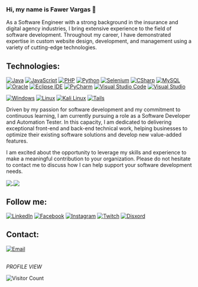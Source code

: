 ### Hi, my name is Fawer Vargas 👋

As a Software Engineer with a strong background in the insurance and digital agency industries, I bring extensive experience to the field of software development. Throughout my career, I have demonstrated expertise in custom website design, development, and management using a variety of cutting-edge technologies.

## Technologies:
[![Java](https://img.shields.io/badge/Java-007396?style=for-the-badge&logo=java&logoColor=white&labelColor=101010)]()
[![JavaScript](https://img.shields.io/badge/JavaScript-F7DF1E?style=for-the-badge&logo=javascript&logoColor=white&labelColor=101010)]()
[![PHP](https://img.shields.io/badge/php-777BB4?style=for-the-badge&logo=php&logoColor=white&labelColor=101010)]()
[![Python](https://img.shields.io/badge/Python-yellow?style=for-the-badge&logo=python&logoColor=white&labelColor=101010)]()
[![Selenium](https://img.shields.io/badge/selenium-43B02A?style=for-the-badge&logo=selenium&logoColor=white&labelColor=101010)]()
[![CSharp](https://img.shields.io/badge/c_sharp-green?style=for-the-badge&logo=csharp&logoColor=white&labelColor=101010)]()
[![MySQL](https://img.shields.io/badge/MySQL-4479A1?style=for-the-badge&logo=mysql&logoColor=white&labelColor=101010)]()
[![Oracle](https://img.shields.io/badge/oracle-EB1510?style=for-the-badge&logo=oracle&logoColor=white&labelColor=101010)]()
[![Eclipse IDE](https://img.shields.io/badge/eclipse_ide-2C2255?style=for-the-badge&logo=eclipseide&logoColor=white&labelColor=101010)]()
[![PyCharm](https://img.shields.io/badge/pycharm-000000?style=for-the-badge&logo=pycharm&logoColor=white&labelColor=101010)]()
[![Visual Studio Code](https://img.shields.io/badge/vs_code-007ACC?style=for-the-badge&logo=visualstudiocode&logoColor=white&labelColor=101010)]()
[![Visual Studio](https://img.shields.io/badge/visual_studio-5C2D91?style=for-the-badge&logo=visualstudio&logoColor=white&labelColor=101010)]()

[![Windows](https://img.shields.io/badge/windows-0078D6?style=for-the-badge&logo=windows&logoColor=white&labelColor=101010)]()
[![Linux](https://img.shields.io/badge/linux-FCC624?style=for-the-badge&logo=linux&logoColor=white&labelColor=101010)]()
[![Kali Linux](https://img.shields.io/badge/kali_linux-557C94?style=for-the-badge&logo=kalilinux&logoColor=white&labelColor=101010)]()
[![Tails](https://img.shields.io/badge/tails-56347C?style=for-the-badge&logo=tails&logoColor=white&labelColor=101010)]()


Driven by my passion for software development and my commitment to continuous learning, I am currently pursuing a role as a Software Developer and Automation Tester. In this capacity, I am dedicated to delivering exceptional front-end and back-end technical work, helping businesses to optimize their existing software solutions and develop new value-added features.

I am excited about the opportunity to leverage my skills and experience to make a meaningful contribution to your organization. Please do not hesitate to contact me to discuss how I can help support your software development needs.

<a href="https://github.com/anuraghazra/github-readme-stats">
  <img align="center" src="https://github-readme-stats.vercel.app/api?username=fawer5dev" />
</a>
<a href="https://github.com/fawer5dev/convoychat">
  <img align="center" src="https://github-readme-stats.vercel.app/api/top-langs/?username=fawer5dev" />
</a>

## Follow me:
[![LinkedIn](https://img.shields.io/badge/LinkedIn-Fawer_Vargas-0077B5?style=for-the-badge&logo=linkedin&logoColor=white&labelColor=101010)](https://www.linkedin.com/in/fawer5/)
[![Facebook](https://img.shields.io/badge/Facebook-@fawer5-1877F2?style=for-the-badge&logo=facebook&logoColor=white&labelColor=101010)](https://facebook.com/fawer5)
[![Instagram](https://img.shields.io/badge/Instagram-@fawer5-E4405F?style=for-the-badge&logo=instagram&logoColor=white&labelColor=101010)](https://instagram.com/fawer5)
[![Twitch](https://img.shields.io/badge/Twitch-@fawer5-1DA1F2?style=for-the-badge&logo=twitch&logoColor=white&labelColor=101010)](https://twitch.com/fawer5)
[![Disxord](https://img.shields.io/badge/Discord-@fawer5-5865F2?style=for-the-badge&logo=discord&logoColor=white&labelColor=101010)](https://discord.com/users/836960362770989137)

## Contact:
[![Email](https://img.shields.io/badge/fawer5@hotmail.com-D14836?style=for-the-badge&logo=microsoftoutlook&logoColor=white&labelColor=101010)](mailto:fawer5@hotmail.com)

<br>
<em>PROFILE VIEW </em>
<br>

![Visitor Count](https://profile-counter.glitch.me/{fawer5dev}/count.svg)

<!--
**fawer5dev/fawer5dev** is a ✨ _special_ ✨ repository because its `README.md` (this file) appears on your GitHub profile.

Here are some ideas to get you started:

- 🔭 I’m currently working on ...
- 🌱 I’m currently learning ...
- 👯 I’m looking to collaborate on ...
- 🤔 I’m looking for help with ...
- 💬 Ask me about ...
- 📫 How to reach me: ...
- 😄 Pronouns: ...
- ⚡ Fun fact: ...
-->
